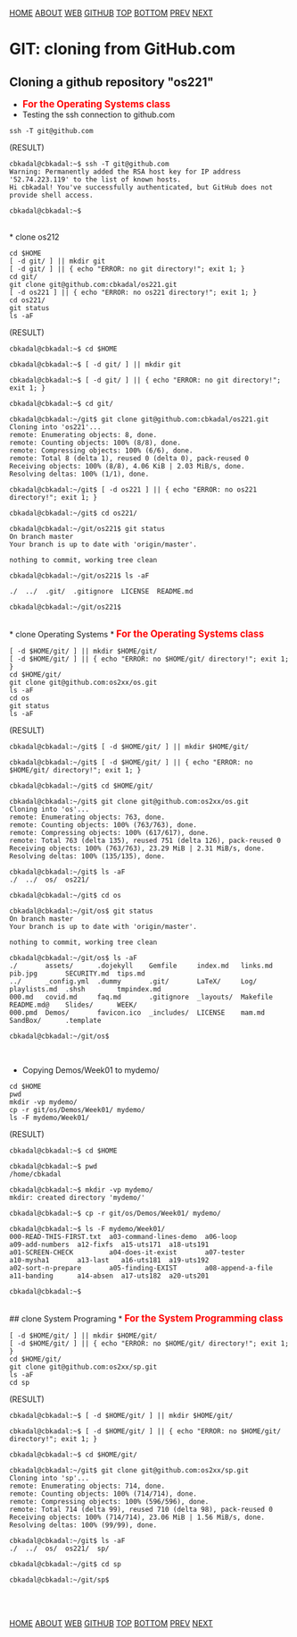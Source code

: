 ---
---
[HOME](index.md)
[ABOUT](README.md)
[WEB](https://osp4diss.vlsm.org/)
[GITHUB](https://github.com/os2xx/osp4diss)
[TOP](#)
[BOTTOM](#endofpage)
[PREV](osp-112.md)
[NEXT](osp-114.md)

# GIT: cloning from GitHub.com

## Cloning a github repository "os221"

* <span style="color:red; font-weight:bold; font-size:larger;">For the Operating Systems class</span>
* Testing the ssh connection to github.com

```
ssh -T git@github.com

```

(RESULT)
```
cbkadal@cbkadal:~$ ssh -T git@github.com
Warning: Permanently added the RSA host key for IP address '52.74.223.119' to the list of known hosts.
Hi cbkadal! You've successfully authenticated, but GitHub does not provide shell access.

cbkadal@cbkadal:~$ 

```

<br>
* clone os212

```
cd $HOME
[ -d git/ ] || mkdir git
[ -d git/ ] || { echo "ERROR: no git directory!"; exit 1; }
cd git/
git clone git@github.com:cbkadal/os221.git
[ -d os221 ] || { echo "ERROR: no os221 directory!"; exit 1; }
cd os221/
git status
ls -aF

```

(RESULT)
```
cbkadal@cbkadal:~$ cd $HOME

cbkadal@cbkadal:~$ [ -d git/ ] || mkdir git

cbkadal@cbkadal:~$ [ -d git/ ] || { echo "ERROR: no git directory!"; exit 1; }

cbkadal@cbkadal:~$ cd git/

cbkadal@cbkadal:~/git$ git clone git@github.com:cbkadal/os221.git
Cloning into 'os221'...
remote: Enumerating objects: 8, done.
remote: Counting objects: 100% (8/8), done.
remote: Compressing objects: 100% (6/6), done.
remote: Total 8 (delta 1), reused 0 (delta 0), pack-reused 0
Receiving objects: 100% (8/8), 4.06 KiB | 2.03 MiB/s, done.
Resolving deltas: 100% (1/1), done.

cbkadal@cbkadal:~/git$ [ -d os221 ] || { echo "ERROR: no os221 directory!"; exit 1; }

cbkadal@cbkadal:~/git$ cd os221/

cbkadal@cbkadal:~/git/os221$ git status
On branch master
Your branch is up to date with 'origin/master'.

nothing to commit, working tree clean

cbkadal@cbkadal:~/git/os221$ ls -aF

./  ../  .git/  .gitignore  LICENSE  README.md

cbkadal@cbkadal:~/git/os221$ 

```

<br>
* clone Operating Systems
  * <span style="color:red; font-weight:bold; font-size:larger;">For the Operating Systems class</span>

```
[ -d $HOME/git/ ] || mkdir $HOME/git/
[ -d $HOME/git/ ] || { echo "ERROR: no $HOME/git/ directory!"; exit 1; }
cd $HOME/git/
git clone git@github.com:os2xx/os.git
ls -aF
cd os
git status
ls -aF

```

(RESULT)
```
cbkadal@cbkadal:~/git$ [ -d $HOME/git/ ] || mkdir $HOME/git/

cbkadal@cbkadal:~/git$ [ -d $HOME/git/ ] || { echo "ERROR: no $HOME/git/ directory!"; exit 1; }

cbkadal@cbkadal:~/git$ cd $HOME/git/

cbkadal@cbkadal:~/git$ git clone git@github.com:os2xx/os.git
Cloning into 'os'...
remote: Enumerating objects: 763, done.
remote: Counting objects: 100% (763/763), done.
remote: Compressing objects: 100% (617/617), done.
remote: Total 763 (delta 135), reused 751 (delta 126), pack-reused 0
Receiving objects: 100% (763/763), 23.29 MiB | 2.31 MiB/s, done.
Resolving deltas: 100% (135/135), done.

cbkadal@cbkadal:~/git$ ls -aF
./  ../  os/  os221/

cbkadal@cbkadal:~/git$ cd os

cbkadal@cbkadal:~/git/os$ git status
On branch master
Your branch is up to date with 'origin/master'.

nothing to commit, working tree clean

cbkadal@cbkadal:~/git/os$ ls -aF
./       assets/      .dojekyll    Gemfile     index.md   links.md  pib.jpg       SECURITY.md  tips.md
../      _config.yml  .dummy       .git/       LaTeX/     Log/      playlists.md  .shsh        tmpindex.md
000.md   covid.md     faq.md       .gitignore  _layouts/  Makefile  README.md@    Slides/      WEEK/
000.pmd  Demos/       favicon.ico  _includes/  LICENSE    mam.md    SandBox/      .template

cbkadal@cbkadal:~/git/os$

```
<br>

* Copying Demos/Week01 to mydemo/

```
cd $HOME
pwd
mkdir -vp mydemo/
cp -r git/os/Demos/Week01/ mydemo/
ls -F mydemo/Week01/

```

(RESULT)
```
cbkadal@cbkadal:~$ cd $HOME

cbkadal@cbkadal:~$ pwd
/home/cbkadal

cbkadal@cbkadal:~$ mkdir -vp mydemo/
mkdir: created directory 'mydemo/'

cbkadal@cbkadal:~$ cp -r git/os/Demos/Week01/ mydemo/

cbkadal@cbkadal:~$ ls -F mydemo/Week01/
000-READ-THIS-FIRST.txt  a03-command-lines-demo  a06-loop           a09-add-numbers  a12-fixfs  a15-uts171  a18-uts191
a01-SCREEN-CHECK         a04-does-it-exist       a07-tester         a10-mysha1       a13-last   a16-uts181  a19-uts192
a02-sort-n-prepare       a05-finding-EXIST       a08-append-a-file  a11-banding      a14-absen  a17-uts182  a20-uts201

cbkadal@cbkadal:~$ 

```

<br>
## clone System Programing
* <span style="color:red; font-weight:bold; font-size:larger;">For the System Programming class</span>

```
[ -d $HOME/git/ ] || mkdir $HOME/git/
[ -d $HOME/git/ ] || { echo "ERROR: no $HOME/git/ directory!"; exit 1; }
cd $HOME/git/
git clone git@github.com:os2xx/sp.git
ls -aF
cd sp

```

(RESULT)
```
cbkadal@cbkadal:~$ [ -d $HOME/git/ ] || mkdir $HOME/git/

cbkadal@cbkadal:~$ [ -d $HOME/git/ ] || { echo "ERROR: no $HOME/git/ directory!"; exit 1; }

cbkadal@cbkadal:~$ cd $HOME/git/

cbkadal@cbkadal:~/git$ git clone git@github.com:os2xx/sp.git
Cloning into 'sp'...
remote: Enumerating objects: 714, done.
remote: Counting objects: 100% (714/714), done.
remote: Compressing objects: 100% (596/596), done.
remote: Total 714 (delta 99), reused 710 (delta 98), pack-reused 0
Receiving objects: 100% (714/714), 23.06 MiB | 1.56 MiB/s, done.
Resolving deltas: 100% (99/99), done.

cbkadal@cbkadal:~/git$ ls -aF
./  ../  os/  os221/  sp/

cbkadal@cbkadal:~/git$ cd sp

cbkadal@cbkadal:~/git/sp$ 

```

<br id="endofpage"><br>

[HOME](index.md)
[ABOUT](README.md)
[WEB](https://osp4diss.vlsm.org/)
[GITHUB](https://github.com/os2xx/osp4diss)
[TOP](#)
[BOTTOM](#endofpage)
[PREV](osp-112.md)
[NEXT](osp-114.md)
<br>

